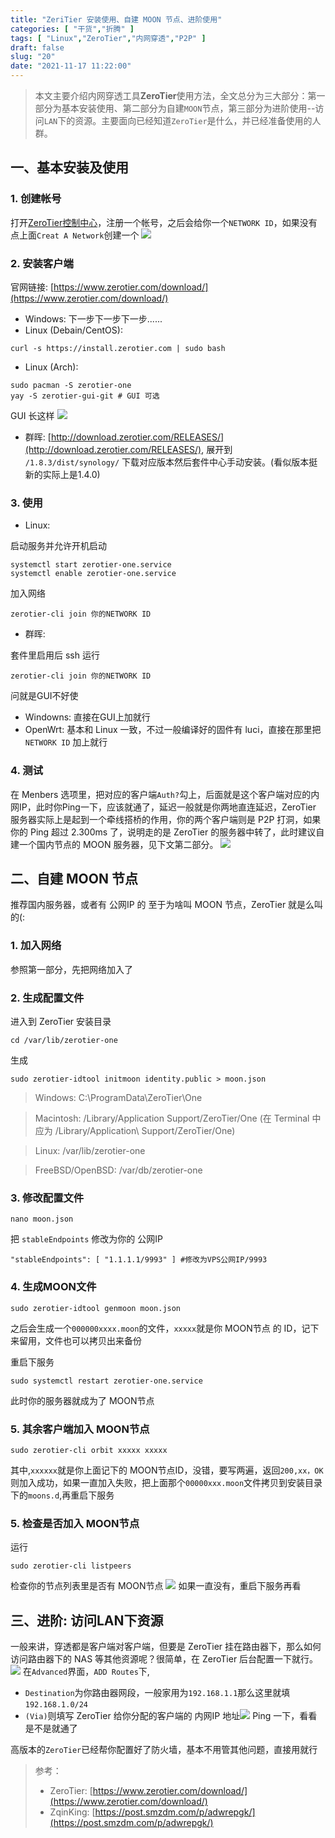 ```yaml
---
title: "ZeriTier 安装使用、自建 MOON 节点、进阶使用"
categories: [ "干货","折腾" ]
tags: [ "Linux","ZeroTier","内网穿透","P2P" ]
draft: false
slug: "20"
date: "2021-11-17 11:22:00"
---
```


> 本文主要介绍内网穿透工具**ZeroTier**使用方法，全文总分为三大部分：第一部分为基本安装使用、第二部分为自建`MOON`节点，第三部分为进阶使用--访问`LAN`下的资源。主要面向已经知道`ZeroTier`是什么，并已经准备使用的人群。
## 一、基本安装及使用
### 1. 创建帐号
打开[ZeroTier控制中心](https://my.zerotier.com/network)，注册一个帐号，之后会给你一个`NETWORK ID`，如果没有点上面`Creat A Network`创建一个
![](https://dig4.lwnlh.com/image/2022/05/14/19-1.png)
### 2. 安装客户端
官网链接: [https://www.zerotier.com/download/](https://www.zerotier.com/download/)
- Windows: 下一步下一步下一步......
- Linux (Debain/CentOS): 
```
curl -s https://install.zerotier.com | sudo bash
```
- Linux (Arch): 
```
sudo pacman -S zerotier-one
yay -S zerotier-gui-git # GUI 可选
```
GUI 长这样
![](https://dig4.lwnlh.com/image/2022/05/14/19-2.png)
- 群晖: [http://download.zerotier.com/RELEASES/](http://download.zerotier.com/RELEASES/), 展开到 `/1.8.3/dist/synology/` 下载对应版本然后套件中心手动安装。(看似版本挺新的实际上是1.4.0)
### 3. 使用
- Linux:

启动服务并允许开机启动
```
systemctl start zerotier-one.service
systemctl enable zerotier-one.service
```
加入网络
```
zerotier-cli join 你的NETWORK ID
```
- 群晖: 

套件里启用后 ssh 运行
```
zerotier-cli join 你的NETWORK ID
```
问就是GUI不好使
- Windowns: 直接在GUI上加就行
- OpenWrt: 基本和 Linux 一致，不过一般编译好的固件有 luci，直接在那里把 `NETWORK ID` 加上就行
### 4. 测试
在 Menbers 选项里，把对应的客户端`Auth?`勾上，后面就是这个客户端对应的内网IP，此时你Ping一下，应该就通了，延迟一般就是你两地直连延迟，ZeroTier 服务器实际上是起到一个牵线搭桥的作用，你的两个客户端则是 P2P 打洞，如果你的 Ping 超过 2.300ms 了，说明走的是 ZeroTier 的服务器中转了，此时建议自建一个国内节点的 MOON 服务器，见下文第二部分。
![](https://dig4.lwnlh.com/image/2022/05/14/19-3.png)

## 二、自建 MOON 节点
推荐国内服务器，或者有 公网IP 的
至于为啥叫 MOON 节点，ZeroTier 就是么叫的(:
### 1. 加入网络
参照第一部分，先把网络加入了
### 2. 生成配置文件
进入到 ZeroTier 安装目录
```
cd /var/lib/zerotier-one
```
生成
```
sudo zerotier-idtool initmoon identity.public > moon.json
```
> Windows: C:\ProgramData\ZeroTier\One

> Macintosh: /Library/Application Support/ZeroTier/One (在 Terminal 中应为 /Library/Application\ Support/ZeroTier/One)

> Linux: /var/lib/zerotier-one

> FreeBSD/OpenBSD: /var/db/zerotier-one
### 3. 修改配置文件
```
nano moon.json
```
把 `stableEndpoints` 修改为你的 公网IP
```
"stableEndpoints": [ "1.1.1.1/9993" ] #修改为VPS公网IP/9993
```
### 4. 生成MOON文件
```
sudo zerotier-idtool genmoon moon.json
```
之后会生成一个`000000xxxx.moon`的文件，`xxxxx`就是你 MOON节点 的 ID，记下来留用，文件也可以拷贝出来备份

重启下服务
```
sudo systemctl restart zerotier-one.service
```
此时你的服务器就成为了 MOON节点
### 5. 其余客户端加入 MOON节点
```
sudo zerotier-cli orbit xxxxx xxxxx
```
其中,`xxxxxx`就是你上面记下的 MOON节点ID，没错，要写两遍，返回`200,xx，OK`则加入成功，如果一直加入失败，把上面那个`00000xxx.moon`文件拷贝到安装目录下的`moons.d`,再重启下服务
### 5. 检查是否加入 MOON节点
运行
```
sudo zerotier-cli listpeers
```
检查你的节点列表里是否有 MOON节点
![](https://dig4.lwnlh.com/image/2022/05/14/19-4.png)
如果一直没有，重启下服务再看

## 三、进阶: 访问LAN下资源
一般来讲，穿透都是客户端对客户端，但要是 ZeroTier 挂在路由器下，那么如何访问路由器下的 NAS 等其他资源呢？很简单，在 ZeroTier 后台配置一下就行。
![](https://dig4.lwnlh.com/image/2022/05/14/19-5.png)
在`Advanced`界面，`ADD Routes`下,
- `Destination`为你路由器网段，一般家用为`192.168.1.1`那么这里就填`192.168.1.0/24`
- `(Via)`则填写 ZeroTier 给你分配的客户端的 内网IP 地址![](https://dig4.lwnlh.com/image/2022/05/14/19-6.png)
Ping 一下，看看是不是就通了

高版本的`ZeroTier`已经帮你配置好了防火墙，基本不用管其他问题，直接用就行

> 参考：  
> - ZeroTier: [https://www.zerotier.com/download/](https://www.zerotier.com/download/)  
> - ZqinKing: [https://post.smzdm.com/p/adwrepgk/](https://post.smzdm.com/p/adwrepgk/)
